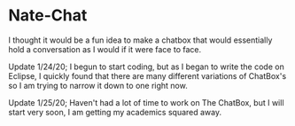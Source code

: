 # Nate-Chat
I thought it would be a fun idea to make a chatbox that would essentially hold a conversation as I would if it were face to face.

Update 1/24/20; I begun to start coding, but as I began to write the code on Eclipse, I quickly found that there are many different variations of ChatBox's so I am trying to narrow it down to one right now.

Update 1/25/20; Haven't had a lot of time to work on The ChatBox, but I will start very soon, I am getting my academics squared away.

